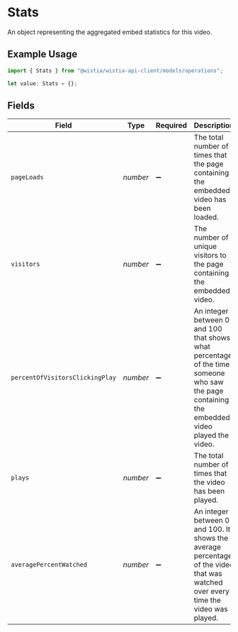 # Stats

An object representing the aggregated embed statistics for this video.

## Example Usage

```typescript
import { Stats } from "@wistia/wistia-api-client/models/operations";

let value: Stats = {};
```

## Fields

| Field                                                                                                                                        | Type                                                                                                                                         | Required                                                                                                                                     | Description                                                                                                                                  |
| -------------------------------------------------------------------------------------------------------------------------------------------- | -------------------------------------------------------------------------------------------------------------------------------------------- | -------------------------------------------------------------------------------------------------------------------------------------------- | -------------------------------------------------------------------------------------------------------------------------------------------- |
| `pageLoads`                                                                                                                                  | *number*                                                                                                                                     | :heavy_minus_sign:                                                                                                                           | The total number of times that the page containing the embedded video has been loaded.                                                       |
| `visitors`                                                                                                                                   | *number*                                                                                                                                     | :heavy_minus_sign:                                                                                                                           | The number of unique visitors to the page containing the embedded video.                                                                     |
| `percentOfVisitorsClickingPlay`                                                                                                              | *number*                                                                                                                                     | :heavy_minus_sign:                                                                                                                           | An integer between 0 and 100 that shows what percentage of the time someone who saw the page containing the embedded video played the video. |
| `plays`                                                                                                                                      | *number*                                                                                                                                     | :heavy_minus_sign:                                                                                                                           | The total number of times that the video has been played.                                                                                    |
| `averagePercentWatched`                                                                                                                      | *number*                                                                                                                                     | :heavy_minus_sign:                                                                                                                           | An integer between 0 and 100. It shows the average percentage of the video that was watched over every time the video was played.            |